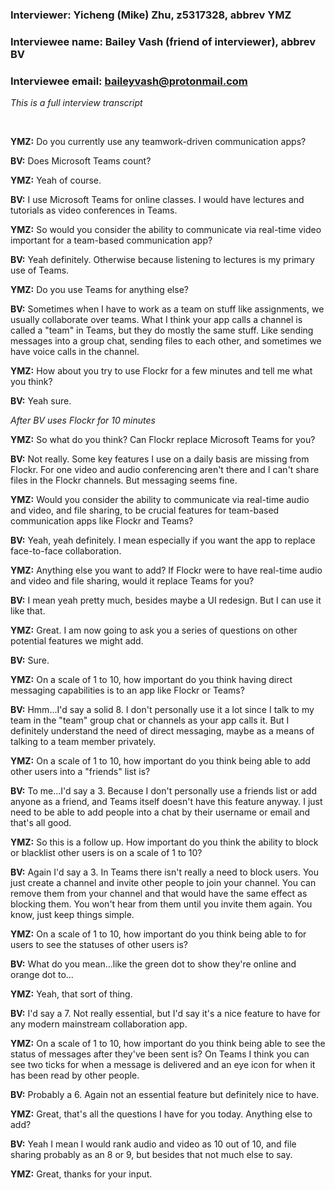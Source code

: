 ### **Interviewer:** Yicheng (Mike) Zhu, z5317328, abbrev YMZ ###

### **Interviewee name:** Bailey Vash (friend of interviewer), abbrev BV ###

### **Interviewee email:** baileyvash@protonmail.com ###

*This is a full interview transcript*

<br/>

**YMZ:** Do you currently use any teamwork-driven communication apps?

**BV:** Does Microsoft Teams count?

**YMZ:** Yeah of course. 

**BV:** I use Microsoft Teams for online classes. I would have lectures and tutorials as video conferences in Teams.

**YMZ:** So would you consider the ability to communicate via real-time video important for a team-based communication app?

**BV:** Yeah definitely. Otherwise because listening to lectures is my primary use of Teams.

**YMZ:** Do you use Teams for anything else?

**BV:** Sometimes when I have to work as a team on stuff like assignments, we usually collaborate over teams. What I think your app calls a channel is called a "team" in Teams, but they do mostly the same stuff. Like sending messages into a group chat, sending files to each other, and sometimes we have voice calls in the channel.

**YMZ:** How about you try to use Flockr for a few minutes and tell me what you think?

**BV:** Yeah sure.

*After BV uses Flockr for 10 minutes*

**YMZ:** So what do you think? Can Flockr replace Microsoft Teams for you?

**BV:** Not really. Some key features I use on a daily basis are missing from Flockr. For one video and audio conferencing aren't there and I can't share files in the Flockr channels. But messaging seems fine.

**YMZ:** Would you consider the ability to communicate via real-time audio and video, and file sharing, to be crucial features for team-based communication apps like Flockr and Teams?

**BV:** Yeah, yeah definitely. I mean especially if you want the app to replace face-to-face collaboration.

**YMZ:** Anything else you want to add? If Flockr were to have real-time audio and video and file sharing, would it replace Teams for you?

**BV:** I mean yeah pretty much, besides maybe a UI redesign. But I can use it like that.

**YMZ:** Great. I am now going to ask you a series of questions on other potential features we might add.

**BV:** Sure.

**YMZ:** On a scale of 1 to 10, how important do you think having direct messaging capabilities is to an app like Flockr or Teams?

**BV:** Hmm...I'd say a solid 8. I don't personally use it a lot since I talk to my team in the "team" group chat or channels as your app calls it. But I definitely understand the need of direct messaging, maybe as a means of talking to a team member privately.

**YMZ:** On a scale of 1 to 10, how important do you think being able to add other users into a "friends" list is?

**BV:** To me...I'd say a 3. Because I don't personally use a friends list or add anyone as a friend, and Teams itself doesn't have this feature anyway. I just need to be able to add people into a chat by their username or email and that's all good.

**YMZ:** So this is a follow up. How important do you think the ability to block or blacklist other users is on a scale of 1 to 10?

**BV:** Again I'd say a 3. In Teams there isn't really a need to block users. You just create a channel and invite other people to join your channel. You can remove them from your channel and that would have the same effect as blocking them. You won't hear from them until you invite them again. You know, just keep things simple.

**YMZ:** On a scale of 1 to 10, how important do you think being able to for users to see the statuses of other users is?

**BV:** What do you mean...like the green dot to show they're online and orange dot to...

**YMZ:** Yeah, that sort of thing.

**BV:** I'd say a 7. Not really essential, but I'd say it's a nice feature to have for any modern mainstream collaboration app. 

**YMZ:** On a scale of 1 to 10, how important do you think being able to see the status of messages after they've been sent is? On Teams I think you can see two ticks for when a message is delivered and an eye icon for when it has been read by other people.

**BV:** Probably a 6. Again not an essential feature but definitely nice to have.

**YMZ:** Great, that's all the questions I have for you today. Anything else to add?

**BV:** Yeah I mean I would rank audio and video as 10 out of 10, and file sharing probably as an 8 or 9, but besides that not much else to say.

**YMZ:** Great, thanks for your input.
